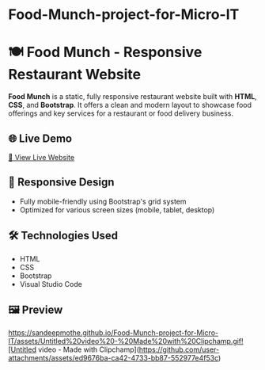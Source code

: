 # Food-Munch-project-for-Micro-IT
# 🍽️ Food Munch - Responsive Restaurant Website

**Food Munch** is a static, fully responsive restaurant website built with **HTML**, **CSS**, and **Bootstrap**. It offers a clean and modern layout to showcase food offerings and key services for a restaurant or food delivery business.

## 🌐 Live Demo
[🔗 View Live Website](https://sandeepmothe.github.io/Food-Munch-project-for-Micro-IT/food%20munch.html) 

## 📱 Responsive Design
- Fully mobile-friendly using Bootstrap's grid system
- Optimized for various screen sizes 
(mobile, tablet, desktop)

## 🛠️ Technologies Used
- HTML
- CSS
- Bootstrap
- Visual Studio Code

## 🖼️ Preview
https://sandeepmothe.github.io/Food-Munch-project-for-Micro-IT/assets/Untitled%20video%20-%20Made%20with%20Clipchamp.gif![Untitled video - Made with Clipchamp](https://github.com/user-attachments/assets/ed9676ba-ca42-4733-bb87-552977e4f53c)
